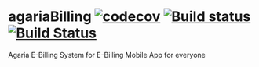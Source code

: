 # agariaBilling [![codecov](https://codecov.io/gh/voxsar/agariaBilling/branch/master/graph/badge.svg)](https://codecov.io/gh/voxsar/agariaBilling) [![Build status](https://ci.appveyor.com/api/projects/status/bdap4333iay69740/branch/master?svg=true)](https://ci.appveyor.com/project/voxsar/agariabilling/branch/master)  [![Build Status](https://travis-ci.org/voxsar/agariaBilling.svg?branch=master)](https://travis-ci.org/voxsar/agariaBilling)
Agaria E-Billing System for E-Billing Mobile App for everyone

